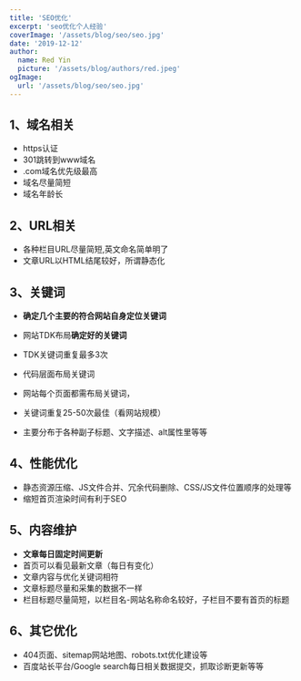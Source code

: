 ```yaml
---
title: 'SEO优化'
excerpt: 'seo优化个人经验'
coverImage: '/assets/blog/seo/seo.jpg'
date: '2019-12-12'
author:
  name: Red Yin
  picture: '/assets/blog/authors/red.jpeg'
ogImage:
  url: '/assets/blog/seo/seo.jpg'
---
```


## 1、域名相关

- https认证
- 301跳转到www域名
- .com域名优先级最高
- 域名尽量简短
- 域名年龄长

## 2、URL相关

- 各种栏目URL尽量简短,英文命名简单明了
- 文章URL以HTML结尾较好，所谓静态化

## 3、关键词

- **确定几个主要的符合网站自身定位关键词**

- 网站TDK布局**确定好的关键词**
- TDK关键词重复最多3次

- 代码层面布局关键词
- 网站每个页面都需布局关键词，
- 关键词重复25-50次最佳（看网站规模）
- 主要分布于各种副子标题、文字描述、alt属性里等等

## 4、性能优化

- 静态资源压缩、JS文件合并、冗余代码删除、CSS/JS文件位置顺序的处理等
- 缩短首页渲染时间有利于SEO

## 5、内容维护

- **文章每日固定时间更新**
- 首页可以看见最新文章（每日有变化）
- 文章内容与优化关键词相符
- 文章标题尽量和采集的数据不一样
- 栏目标题尽量简短，以栏目名-网站名称命名较好，子栏目不要有首页的标题

## 6、其它优化

- 404页面、sitemap网站地图、robots.txt优化建设等
- 百度站长平台/Google search每日相关数据提交，抓取诊断更新等等
